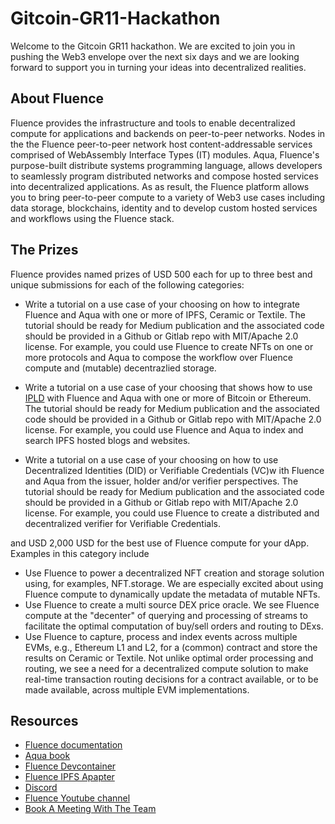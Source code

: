 # Gitcoin-GR11-Hackathon

Welcome to the Gitcoin GR11 hackathon. We are excited to join you in pushing the Web3 envelope over the next six days and we are looking forward to support you in turning your ideas into decentralized realities.

## About Fluence

Fluence provides the infrastructure and tools to enable decentralized compute for applications and backends on peer-to-peer networks. Nodes in the the Fluence peer-to-peer network host content-addressable services comprised of WebAssembly Interface Types (IT) modules. Aqua, Fluence's purpose-built distribute systems programming language, allows developers to seamlessly program distributed networks and compose hosted services into decentralized applications. As as result, the Fluence platform allows you to bring peer-to-peer compute to a variety of Web3 use cases including data storage, blockchains, identity and to develop custom hosted services and workflows using the Fluence stack.

## The Prizes

Fluence provides named prizes of USD 500 each for up to three best and unique submissions for each of the following categories:

* Write a tutorial on a use case of your choosing on how to integrate Fluence and Aqua with one or more of IPFS, Ceramic or Textile. The tutorial should be ready for Medium publication and the associated code should be provided in a Github or Gitlab repo with MIT/Apache 2.0 license. For example, you could use Fluence to create NFTs on one or more protocols and Aqua to compose the workflow over Fluence compute and (mutable) decentrazlied storage.

* Write a tutorial on a use case of your choosing that shows how to use [IPLD](https://ipld.io/) with Fluence and Aqua with one or more of Bitcoin or Ethereum. The tutorial should be ready for Medium publication and the associated code should be provided in a Github or Gitlab repo with MIT/Apache 2.0 license. For example, you could use Fluence and Aqua to index and search IPFS hosted blogs and websites.

* Write a tutorial on a use case of your choosing on how to use Decentralized Identities (DID) or Verifiable Credentials (VC)w ith Fluence and Aqua from the issuer, holder and/or verifier perspectives.  The tutorial should be ready for Medium publication and the associated code should be provided in a Github or Gitlab repo with MIT/Apache 2.0 license. For example, you could use Fluence to create a distributed and decentralized verifier for Verifiable Credentials.

and USD 2,000 USD for the best use of Fluence compute for your dApp. Examples in this category include

* Use Fluence to power a decentralized NFT creation and storage solution using, for examples, NFT.storage. We are especially excited about using Fluence compute to dynamically update the metadata of mutable NFTs.
* Use Fluence to create a multi source DEX price oracle. We see Fluence compute at the "decenter" of querying and processing of streams to facilitate the optimal computation of buy/sell orders and routing to DExs.
* Use Fluence to capture, process and index events across multiple EVMs, e.g., Ethereum L1 and L2, for a (common) contract and store the results on Ceramic or Textile. Not unlike optimal order processing and routing, we see a need for a decentralized compute solution to make real-time transaction routing decisions for a contract available, or to be made available, across multiple EVM implementations.

## Resources

* [Fluence documentation](https://doc.fluence.dev/docs/)
* [Aqua book](https://doc.fluence.dev/aqua-book/)
* [Fluence Devcontainer](https://github.com/fluencelabs/devcontainer)
* [Fluence IPFS Apapter](https://github.com/fluencelabs/aqua-ipfs)
* [Discord](https://fluence.chat)
* [Fluence Youtube channel](https://www.youtube.com/channel/UC3b5eFyKRFlEMwSJ1BTjpbw)
* [Book A Meeting With The Team](https://calendly.com/fluencehack/)
